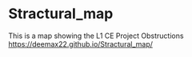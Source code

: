 # Stractural_map
This is a map showing the L1 CE Project Obstructions
https://deemax22.github.io/Stractural_map/
